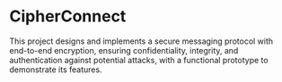 # CipherConnect
This project designs and implements a secure messaging protocol with end-to-end encryption, ensuring confidentiality, integrity, and authentication against potential attacks, with a functional prototype to demonstrate its features.
